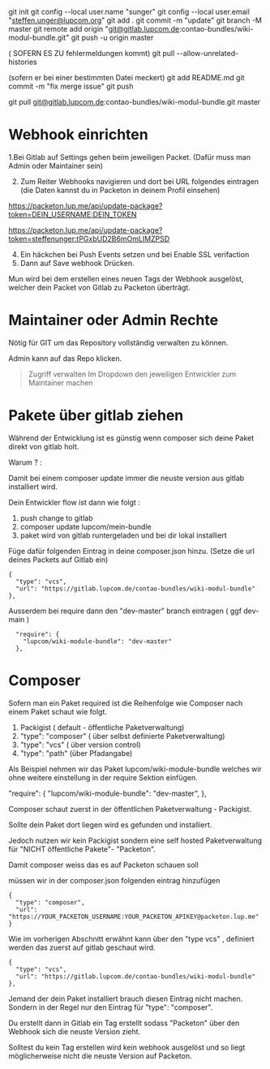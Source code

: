 

git init
git config --local user.name "sunger"
git config --local user.email "steffen.unger@lupcom.org"
git add .
git commit -m "update"
git branch -M master
git remote add origin "git@gitlab.lupcom.de:contao-bundles/wiki-modul-bundle.git"
git push -u origin master


( SOFERN ES ZU fehlermeldungen kommt)
git pull --allow-unrelated-histories

(sofern er bei einer bestimmten Datei meckert)
git add README.md
git commit -m "fix merge issue"
git push

git pull git@gitlab.lupcom.de:contao-bundles/wiki-modul-bundle.git master

# Webhook einrichten

1.Bei Gitlab auf Settings gehen beim jeweiligen Packet.
(Dafür muss man Admin oder Maintainer sein)

2. Zum Reiter Webhooks navigieren und dort bei URL folgendes eintragen
   (die Daten kannst du in Packeton in deinem Profil einsehen)

https://packeton.lup.me/api/update-package?token=DEIN_USERNAME:DEIN_TOKEN

https://packeton.lup.me/api/update-package?token=steffenunger:tPGxbUD2B6mOmLIMZPSD


4. Ein häckchen bei Push Events setzen und bei Enable SSL verifaction
5. Dann auf Save webhook Drücken.


Mun wird bei dem erstellen eines neuen Tags
der Webhook ausgelöst,  welcher dein Packet von Gitlab zu Packeton überträgt.




# Maintainer oder Admin Rechte

Nötig für GIT  um das Repository vollständig verwalten zu können.

Admin kann auf das Repo klicken. 
> Zugriff verwalten
> Im Dropdown den jeweiligen Entwickler zum Maintainer machen

# Pakete über gitlab ziehen


Während der Entwicklung  ist es günstig wenn composer sich
deine Paket direkt von gitlab holt.

Warum ? :

Damit bei einem composer update immer die neuste version aus gitlab installiert wird.



Dein Entwickler flow  ist dann wie folgt :

1. push change to gitlab
2. composer update lupcom/mein-bundle
3. paket wird von gitlab runtergeladen und bei dir lokal installiert


Füge dafür folgenden Eintrag in deine composer.json hinzu.
(Setze die url deines Packets auf Gitlab ein)

    {
      "type": "vcs",
      "url": "https://gitlab.lupcom.de/contao-bundles/wiki-modul-bundle"
    },


Ausserdem bei require dann den "dev-master" branch eintragen ( ggf  dev-main )

      "require": {
        "lupcom/wiki-module-bundle": "dev-master"
      },



# Composer

Sofern man ein Paket required ist die Reihenfolge wie Composer 
nach einem Paket schaut wie folgt.


1.  Packigist ( default - öffentliche Paketverwaltung)
2. "type": "composer" ( über selbst definierte Paketverwaltung)
3. "type": "vcs"  ( über version control)
4. "type": "path" (über Pfadangabe)

Als Beispiel nehmen wir das Paket lupcom/wiki-module-bundle
welches wir ohne weitere einstellung in der require Sektion einfügen.

  "require": {
    "lupcom/wiki-module-bundle": "dev-master",
  },

Composer schaut zuerst in der öffentlichen Paketverwaltung - Packigist.

Sollte dein Paket dort liegen wird es gefunden und installiert.

Jedoch nutzen wir kein Packigist sondern eine self hosted Paketverwaltung für "NICHT öffentliche Pakete"-
"Packeton".

Damit composer weiss das es auf Packeton schauen soll

müssen wir in der composer.json folgenden eintrag hinzufügen

    {
      "type": "composer",
      "url": "https://YOUR_PACKETON_USERNAME:YOUR_PACKETON_APIKEY@packeton.lup.me"
    }

Wie im vorherigen Abschnitt erwähnt kann über den "type vcs" , definiert werden das 
zuerst auf gitlab geschaut wird.

    {
      "type": "vcs",
      "url": "https://gitlab.lupcom.de/contao-bundles/wiki-modul-bundle"
    },

Jemand der dein Paket installiert brauch diesen Eintrag nicht machen.
Sondern  in der Regel nur den Eintrag für "type": "composer".

Du erstellt dann in  Gitlab  ein Tag  erstellt sodass "Packeton" über den Webhook sich die neuste 
Version zieht.

Solltest du kein Tag erstellen wird kein webhook ausgelöst und
so liegt möglicherweise nicht die neuste Version auf Packeton.


